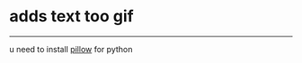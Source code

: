 # adds text too gif

------------

u need to install [pillow](http://https://pillow.readthedocs.io/en/stable/ "pillow") for python
